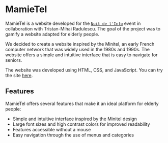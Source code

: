 # MamieTel

MamieTel is a website developed for the [`Nuit de l'Info`](https://www.nuitdelinfo.com/) event in collaboration with Tristan-Mihai Radulescu. The goal of the project was to gamify a website adapted for elderly people.

We decided to create a website inspired by the Minitel, an early French computer network that was widely used in the 1980s and 1990s. The website offers a simple and intuitive interface that is easy to navigate for seniors.

The website was developed using HTML, CSS, and JavaScript. You can try the site [here](https://milou666.github.io/).


## Features
MamieTel offers several features that make it an ideal platform for elderly people:

* Simple and intuitive interface inspired by the Minitel design
* Large font sizes and high contrast colors for improved readability
* Features accessible without a mouse
* Easy navigation through the use of menus and categories
